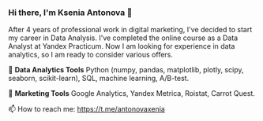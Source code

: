 ### Hi there, I'm Ksenia Antonova 👋

After 4 years of professional work in digital marketing, I've decided to start my career in Data Analysis. I've completed the online course as a Data Analyst at Yandex Practicum. Now I am looking for experience in data analytics, so I am ready to consider various offers. 

🔭 **Data Analytics Tools**
Python (numpy, pandas, matplotlib, plotly, scipy, seaborn, scikit-learn), SQL, machine learning, A/B-test. 

 🌱 **Marketing Tools**
Google Analytics, Yandex Metrica, Roistat, Carrot Quest.

📫 How to reach me: https://t.me/antonovaxenia

